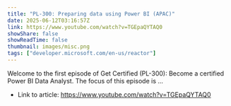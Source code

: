 ```yaml
---
title: "PL-300: Preparing data using Power BI (APAC)"
date: 2025-06-12T03:16:57Z
link: https://www.youtube.com/watch?v=TGEpaQYTAQ0
showShare: false
showReadTime: false
thumbnail: images/misc.png
tags: ["developer.microsoft.com/en-us/reactor"]
---
```

Welcome to the first episode of Get Certified (PL-300): Become a certified Power BI Data Analyst. The focus of this episode is ...

- Link to article: https://www.youtube.com/watch?v=TGEpaQYTAQ0